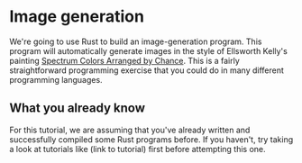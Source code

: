 Image generation
================

We're going to use Rust to build an image-generation program. This program will automatically generate
images in the style of Ellsworth Kelly's painting [Spectrum Colors Arranged by Chance](https://www.sfmoma.org/artwork/99.352).
This is a fairly straightforward programming exercise that you could do in many different programming languages.


What you already know
---------------------

For this tutorial, we are assuming that you've already written and successfully compiled some Rust programs before.
If you haven't, try taking a look at tutorials like (link to tutorial) first before attempting this one.





